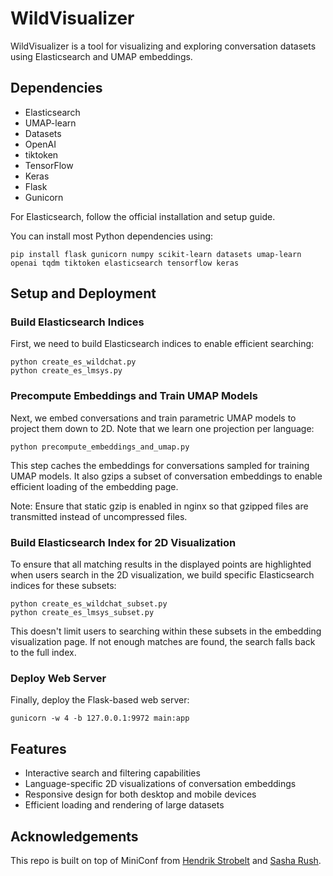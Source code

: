 # WildVisualizer

WildVisualizer is a tool for visualizing and exploring conversation datasets using Elasticsearch and UMAP embeddings.

## Dependencies

- Elasticsearch
- UMAP-learn
- Datasets
- OpenAI
- tiktoken
- TensorFlow
- Keras
- Flask
- Gunicorn

For Elasticsearch, follow the official installation and setup guide.

You can install most Python dependencies using:

```
pip install flask gunicorn numpy scikit-learn datasets umap-learn openai tqdm tiktoken elasticsearch tensorflow keras
```

## Setup and Deployment

### Build Elasticsearch Indices

First, we need to build Elasticsearch indices to enable efficient searching:

```
python create_es_wildchat.py
python create_es_lmsys.py
```

### Precompute Embeddings and Train UMAP Models

Next, we embed conversations and train parametric UMAP models to project them down to 2D. Note that we learn one projection per language:

```
python precompute_embeddings_and_umap.py
```

This step caches the embeddings for conversations sampled for training UMAP models. It also gzips a subset of conversation embeddings to enable efficient loading of the embedding page.

Note: Ensure that static gzip is enabled in nginx so that gzipped files are transmitted instead of uncompressed files.

### Build Elasticsearch Index for 2D Visualization

To ensure that all matching results in the displayed points are highlighted when users search in the 2D visualization, we build specific Elasticsearch indices for these subsets:

```
python create_es_wildchat_subset.py
python create_es_lmsys_subset.py
```

This doesn't limit users to searching within these subsets in the embedding visualization page. If not enough matches are found, the search falls back to the full index.

### Deploy Web Server

Finally, deploy the Flask-based web server:

```
gunicorn -w 4 -b 127.0.0.1:9972 main:app
```

## Features

- Interactive search and filtering capabilities
- Language-specific 2D visualizations of conversation embeddings
- Responsive design for both desktop and mobile devices
- Efficient loading and rendering of large datasets


## Acknowledgements

This repo is built on top of MiniConf from [Hendrik Strobelt](http://twitter.com/hen_str) and [Sasha Rush](http://twitter.com/srush_nlp).
